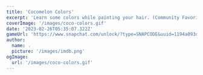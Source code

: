 ```yaml
---
title: 'Cocomelon Colors'
excerpt: 'Learn some colors while painting your hair. (Community Favorite! 180m+ views/plays)'
coverImage: '/images/coco-colors.gif'
date: '2023-02-26T05:35:07.322Z'
gameUrl: 'https://www.snapchat.com/unlock/?type=SNAPCODE&uuid=1194a093db3d4286b6fbacf025f59c92&metadata=01'
author:
  name: .
  picture: '/images/imdb.png'
ogImage:
  url: '/images/coco-colors.gif'
---
```


